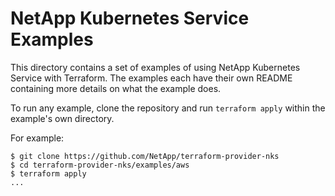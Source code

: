 # NetApp Kubernetes Service Examples

This directory contains a set of examples of using NetApp Kubernetes Service with
Terraform. The examples each have their own README containing more details
on what the example does.

To run any example, clone the repository and run `terraform apply` within
the example's own directory.

For example:

```
$ git clone https://github.com/NetApp/terraform-provider-nks
$ cd terraform-provider-nks/examples/aws
$ terraform apply
...
```
